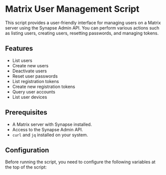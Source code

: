# Matrix User Management Script

This script provides a user-friendly interface for managing users on a Matrix server using the Synapse Admin API. You can perform various actions such as listing users, creating users, resetting passwords, and managing tokens.

## Features

- List users
- Create new users
- Deactivate users
- Reset user passwords
- List registration tokens
- Create new registration tokens
- Query user accounts
- List user devices

## Prerequisites

- A Matrix server with Synapse installed.
- Access to the Synapse Admin API.
- `curl` and `jq` installed on your system.

## Configuration

Before running the script, you need to configure the following variables at the top of the script:
